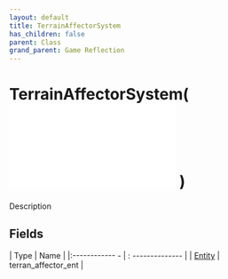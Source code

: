 ```yaml
---
layout: default
title: TerrainAffectorSystem
has_children: false
parent: Class
grand_parent: Game Reflection
---
```

# TerrainAffectorSystem( ![ System ](game-reflection/classes/system.md) )
Description 

## Fields
| Type | Name |
|:------------ - | : -------------- |
| [Entity](game-reflection/classes/entity.md) | terran_affector_ent |
